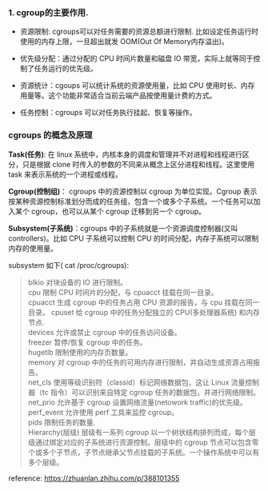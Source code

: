 ### 1. cgroup的主要作用.
- 资源限制: cgroups可以对任务需要的资源总额进行限制. 比如设定任务运行时使用的内存上限，一旦超出就发 OOM(Out Of Memory内存溢出)。

- 优先级分配：通过分配的 CPU 时间片数量和磁盘 IO 带宽，实际上就等同于控制了任务运行的优先级。

- 资源统计：cgoups 可以统计系统的资源使用量，比如 CPU 使用时长、内存用量等。这个功能非常适合当前云端产品按使用量计费的方式。

- 任务控制：cgroups 可以对任务执行挂起、恢复等操作。

### cgroups 的概念及原理

**Task(任务)**: 在 linux 系统中，内核本身的调度和管理并不对进程和线程进行区分，只是根据 clone 时传入的参数的不同来从概念上区分进程和线程。这里使用 task 来表示系统的一个进程或线程。

**Cgroup(控制组)**： cgroups 中的资源控制以 cgroup 为单位实现。Cgroup 表示按某种资源控制标准划分而成的任务组，包含一个或多个子系统。一个任务可以加入某个 cgroup，也可以从某个 cgroup 迁移到另一个 cgroup。

**Subsystem(子系统)**：cgroups 中的子系统就是一个资源调度控制器(又叫 controllers)。比如 CPU 子系统可以控制 CPU 的时间分配，内存子系统可以限制内存的使用量。

subsystem 如下( cat /proc/cgroups): 

> blkio 对块设备的 IO 进行限制。   
cpu 限制 CPU 时间片的分配，与 cpuacct 挂载在同一目录。  
cpuacct 生成 cgroup 中的任务占用 CPU 资源的报告，与 cpu 挂载在同一目录。 
cpuset 给 cgroup 中的任务分配独立的 CPU(多处理器系统) 和内存节点.  
devices 允许或禁止 cgroup 中的任务访问设备。  
freezer 暂停/恢复 cgroup 中的任务。  
hugetlb 限制使用的内存页数量。  
memory 对 cgroup 中的任务的可用内存进行限制，并自动生成资源占用报告。  
net_cls 使用等级识别符（classid）标记网络数据包，这让 Linux 流量控制器（tc 指令）可以识别来自特定 cgroup 任务的数据包，并进行网络限制。  
net_prio 允许基于 cgroup 设置网络流量(netowork traffic)的优先级。  
perf_event 允许使用 perf 工具来监控 cgroup。  
pids 限制任务的数量.  
Hierarchy(层级) 层级有一系列 cgroup 以一个树状结构排列而成，每个层级通过绑定对应的子系统进行资源控制。层级中的 cgroup 节点可以包含零个或多个子节点，子节点继承父节点挂载的子系统。一个操作系统中可以有多个层级。  


reference: https://zhuanlan.zhihu.com/p/388101355




